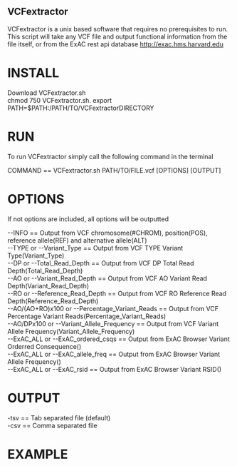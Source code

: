 ## VCFextractor
VCFextractor is a unix based software that requires no prerequisites to run.
This script will take any VCF file and output functional information from the file itself,
or from the ExAC rest api database http://exac.hms.harvard.edu 

# INSTALL
Download VCFextractor.sh  
chmod 750 VCFextractor.sh. 
export PATH=$PATH:/PATH/TO/VCFextractorDIRECTORY 

# RUN
To run VCFextractor simply call the following command in the terminal

COMMAND == VCFextractor.sh PATH/TO/FILE.vcf [OPTIONS] [OUTPUT]

# OPTIONS 
If not options are included, all options will be outputted

--INFO == Output from VCF chromosome(#CHROM), position(POS), reference allele(REF) and alternative allele(ALT)  
--TYPE or --Variant_Type == Output from VCF TYPE Variant Type(Variant_Type)  
--DP or --Total_Read_Depth == Output from VCF DP Total Read Depth(Total_Read_Depth)  
--AO or --Variant_Read_Depth == Output from VCF AO Variant Read Depth(Variant_Read_Depth)  
--RO or --Reference_Read_Depth == Output from VCF RO Reference Read Depth(Reference_Read_Depth)  
--AO/(AO+RO)x100 or --Percentage_Variant_Reads == Output from VCF Percentage Variant Reads(Percentage_Variant_Reads)  
--AO/DPx100 or --Variant_Allele_Frequency == Output from VCF Variant Allele Frequency(Variant_Allele_Frequency)  
--ExAC_ALL or --ExAC_ordered_csqs == Output from ExAC Browser Variant Orderred Consequence()  
--ExAC_ALL or --ExAC_allele_freq == Output from ExAC Browser Variant Allele Frequency()  
--ExAC_ALL or --ExAC_rsid == Output from ExAC Browser Variant RSID()  

# OUTPUT
-tsv == Tab separated file (default)  
-csv == Comma separated file

# EXAMPLE


